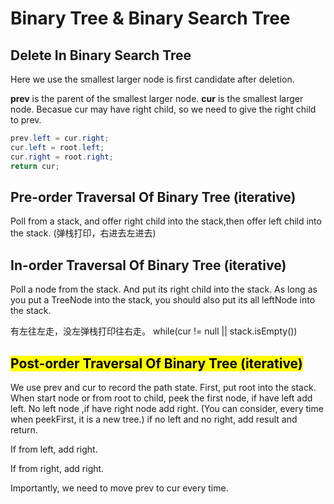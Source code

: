 # Binary Tree & Binary Search Tree

## Delete In Binary Search Tree

Here we use the smallest larger node is first candidate after deletion.

**prev** is the parent of the smallest larger node. **cur** is the smallest larger node. Becasue cur may have right child, so we need to give the right child to prev.

```java
prev.left = cur.right;
cur.left = root.left;
cur.right = root.right;
return cur;
```

## Pre-order Traversal Of Binary Tree (iterative)

Poll from a stack, and offer right child into the stack,then offer left child into the stack. (弹栈打印，右进去左进去)

## In-order Traversal Of Binary Tree (iterative)

Poll a node from the stack. And put its right child into the stack. As long as you put a TreeNode into the stack, you should also put its all leftNode into the stack.

有左往左走，没左弹栈打印往右走。
while(cur != null || stack.isEmpty())

## <mark style="background-color : Yellow"> Post-order Traversal Of Binary Tree (iterative) </mark>

We use prev and cur to record the path state. First, put root into the stack. When start node or from root to child, peek the first node, if have left add left. No left node ,if have right node add right. (You can consider, every time when peekFirst, it is a new tree.) if no left and no right, add result and return.

If from left, add right.

If from right, add right.

Importantly, we need to move prev to cur every time.